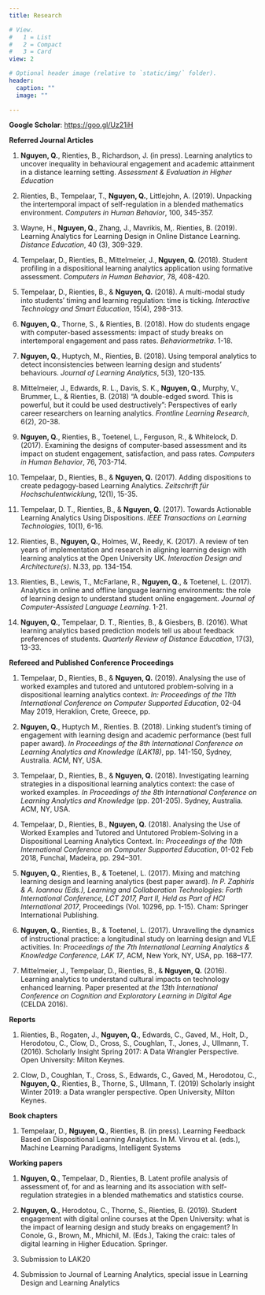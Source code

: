 ```yaml
---
title: Research

# View.
#   1 = List
#   2 = Compact
#   3 = Card
view: 2

# Optional header image (relative to `static/img/` folder).
header:
  caption: ""
  image: ""
  
---
```


**Google Scholar**: https://goo.gl/Uz21iH 

**Referred Journal Articles**

1.	**Nguyen, Q.**, Rienties, B., Richardson, J. (in press). Learning analytics to uncover inequality in behavioural engagement and academic attainment in a distance learning setting. *Assessment & Evaluation in Higher Education* 

2.  Rienties, B., Tempelaar, T., **Nguyen, Q.**, Littlejohn, A. (2019). Unpacking the intertemporal impact of self-regulation in a blended mathematics environment. *Computers in Human Behavior*, 100, 345-357.

3.	Wayne, H., **Nguyen, Q.**, Zhang, J., Mavrikis, M,. Rienties, B. (2019). Learning Analytics for Learning Design in Online Distance Learning. *Distance Education*, 40 (3), 309-329.

4.	Tempelaar, D., Rienties, B., Mittelmeier, J., **Nguyen, Q.** (2018). Student profiling in a dispositional learning analytics application using formative assessment. *Computers in Human Behavior*, 78, 408-420. 

5.	Tempelaar, D., Rienties, B., & **Nguyen, Q.** (2018). A multi-modal study into students’ timing and learning regulation: time is ticking. *Interactive Technology and Smart Education*, 15(4), 298–313.

6.	**Nguyen, Q.**, Thorne, S., & Rienties, B. (2018). How do students engage with computer-based assessments: impact of study breaks on intertemporal engagement and pass rates. *Behaviormetrika*. 1-18.

7.	**Nguyen, Q.**, Huptych, M., Rienties, B. (2018). Using temporal analytics to detect inconsistencies between learning design and students’ behaviours. *Journal of Learning Analytics*, 5(3), 120-135.

8.	Mittelmeier, J., Edwards, R. L., Davis, S. K., **Nguyen, Q.**, Murphy, V., Brummer, L., & Rienties, B. (2018) “A double-edged sword. This is powerful, but it could be used destructively”: Perspectives of early career researchers on learning analytics. *Frontline Learning Research*, 6(2), 20-38.

9.	**Nguyen, Q.**, Rienties, B., Toetenel, L., Ferguson, R., & Whitelock, D. (2017). Examining the designs of computer-based assessment and its impact on student engagement, satisfaction, and pass rates. *Computers in Human Behavior*, 76, 703-714. 

10.	Tempelaar, D., Rienties, B., & **Nguyen, Q.** (2017). Adding dispositions to create pedagogy-based Learning Analytics. *Zeitschrift für Hochschulentwicklung*, 12(1), 15-35.

11.	Tempelaar, D. T., Rienties, B., & **Nguyen, Q.** (2017). Towards Actionable Learning Analytics Using Dispositions. *IEEE Transactions on Learning Technologies*, 10(1), 6-16. 

12.	Rienties, B., **Nguyen, Q.**, Holmes, W., Reedy, K. (2017). A review of ten years of implementation and research in aligning learning design with learning analytics at the Open University UK. *Interaction Design and Architecture(s)*. N.33, pp. 134-154.

13.	Rienties, B., Lewis, T., McFarlane, R., **Nguyen, Q.**, & Toetenel, L. (2017). Analytics in online and offline language learning environments: the role of learning design to understand student online engagement. *Journal of Computer-Assisted Language Learning*. 1-21. 

14.	**Nguyen, Q.**, Tempelaar, D. T., Rienties, B., & Giesbers, B. (2016). What learning analytics based prediction models tell us about feedback preferences of students. *Quarterly Review of Distance Education*, 17(3), 13-33.  

**Refereed and Published Conference Proceedings**

1.	Tempelaar, D., Rienties, B., & **Nguyen, Q.** (2019). Analysing the use of worked examples and tutored and untutored problem-solving in a dispositional learning analytics context. *In: Proceedings of the 11th International Conference on Computer Supported Education*, 02-04 May 2019, Heraklion, Crete, Greece, pp.

2.	**Nguyen, Q.**, Huptych M., Rienties. B. (2018). Linking student’s timing of engagement with learning design and academic performance (best full paper award). *In Proceedings of the 8th International Conference on Learning Analytics and Knowledge (LAK18)*, pp. 141-150, Sydney, Australia. ACM, NY, USA.

3.	Tempelaar, D., Rienties, B., & **Nguyen, Q.** (2018). Investigating learning strategies in a dispositional learning analytics context: the case of worked examples. *In Proceedings of the 8th International Conference on Learning Analytics and Knowledge* (pp. 201-205). Sydney, Australia. ACM, NY, USA.

4.	Tempelaar, D., Rienties, B., **Nguyen, Q.** (2018). Analysing the Use of Worked Examples and Tutored and Untutored Problem-Solving in a Dispositional Learning Analytics Context. In: *Proceedings of the 10th International Conference on Computer Supported Education*, 01-02 Feb 2018, Funchal, Madeira, pp. 294–301.

5.	**Nguyen, Q.**, Rienties, B., & Toetenel, L. (2017). Mixing and matching learning design and learning analytics (best paper award). *In P. Zaphiris & A. Ioannou (Eds.), Learning and Collaboration Technologies: Forth International Conference, LCT 2017, Part II, Held as Part of HCI International 2017*, Proceedings (Vol. 10296, pp. 1-15). Cham: Springer International Publishing.

6.	**Nguyen, Q.**, Rienties, B., & Toetenel, L. (2017). Unravelling the dynamics of instructional practice: a longitudinal study on learning design and VLE activities. In: *Proceedings of the 7th International Learning Analytics & Knowledge Conference, LAK 17*, ACM, New York, NY, USA, pp. 168–177.

7.	Mittelmeier, J., Tempelaar, D., Rienties, B., & **Nguyen, Q.** (2016). Learning analytics to understand cultural impacts on technology enhanced learning. Paper presented at *the 13th International Conference on Cognition and Exploratory Learning in Digital Age* (CELDA 2016). 

**Reports**

1.	Rienties, B., Rogaten, J., **Nguyen, Q.**, Edwards, C., Gaved, M., Holt, D., Herodotou, C., Clow, D., Cross, S., Coughlan, T., Jones, J., Ullmann, T. (2016). Scholarly Insight Spring 2017: A Data Wrangler Perspective. Open University: Milton Keynes. 

2.	Clow, D., Coughlan, T., Cross, S., Edwards, C., Gaved, M., Herodotou, C., **Nguyen, Q.**, Rienties, B., Thorne, S., Ullmann, T. (2019) Scholarly insight Winter 2019: a Data wrangler perspective. Open University, Milton Keynes.

**Book chapters**

1.	Tempelaar, D., **Nguyen, Q.**, Rienties, B. (in press). Learning Feedback Based on Dispositional Learning Analytics. In M. Virvou et al. (eds.), Machine Learning Paradigms, Intelligent Systems

**Working papers**

1.	**Nguyen, Q.**, Tempelaar, D., Rienties, B. Latent profile analysis of assessment of, for and as learning and its association with self-regulation strategies in a blended mathematics and statistics course. 

2.	**Nguyen, Q.**, Herodotou, C., Thorne, S., Rienties, B. (2019). Student engagement with digital online courses at the Open University: what is the impact of learning design and study breaks on engagement? In Conole, G., Brown, M., Mhichil, M. (Eds.), Taking the craic: tales of digital learning in Higher Education. Springer.

3.  Submission to LAK20

4.  Submission to Journal of Learning Analytics, special issue in Learning Design and Learning Analytics
